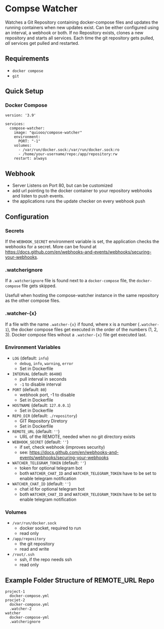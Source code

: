 # Compse Watcher

Watches a Git Repository containing docker-compose files and updates the running containers when new updates exist. Can be either configured using an interval, a webhook or both.
If no Repository exists, clones a new repository and starts all services.
Each time the git repository gets pulled, *all* services get pulled and restarted.

## Requirements

- `docker compose`
- `git`

## Quick Setup

### Docker Compose

```text
version: '3.9'

services:
  compose-watcher:
    image: "quiooo/compose-watcher"
    environment:
      PORT: "-1"
    volumes:
      - /var/run/docker.sock:/var/run/docker.sock:ro
      - /home/your-username/repo:/app/repository:rw
    restart: always
```

## Webhook

- Server Listens on Port 80, but can be customized
- add url pointing to the docker container to your repository webhooks and listen to push events.
- the applications runs the update checker on every webhook push

## Configuration

### Secrets

If the `WEBHOOK_SECRET` environment variable is set, the application checks the webhooks for a secret. More can be found at <https://docs.github.com/en/webhooks-and-events/webhooks/securing-your-webhooks>.

### .watcherignore

If a `.watcherignore` file is found next to a `docker-compose` file, the `docker-compose` file gets skipped.

Usefull when hosting the compose-watcher instance in the same repository as the other compose files.

### .watcher-{x}

If a file with the name `.watcher-{x}` if found, where x is a number (`.watcher-1`), the docker compose files get executed in the order of the numbers (1, 2, 3). Docker compose files wihout a `.watcher-{x}` file get executed last.

### Environment Variables

- `LOG` (default: `info`)
  - `debug`, `info`, `warning`, `error`
  - Set in Dockerfile
- `INTERVAL` (default: `86400`)
  - pull interval in seconds
  - `-1` to disable interval
- `PORT` (default: `80`)
  - webhook port, -1 to disable
  - Set in Dockerfile
- `HOSTNAME` (default: `127.0.0.1`)
  - Set in Dockerfile
- `REPO_DIR` (default: `./repository`)
  - GIT Repository Diretory
  - Set in Dockerfile
- `REMOTE_URL` (default: `''`)
  - URL of the REMOTE, needed when no git directory exists
- `WEBHOOK_SECRET` (default: `''`)
  - if set, check webhook (improves security)
  - see: <https://docs.github.com/en/webhooks-and-events/webhooks/securing-your-webhooks>
- `WATCHER_TELEGRAM_TOKEN` (default: `''`)
  - token for optional telegram bot
  - both `WATCHER_CHAT_ID` and `WATCHER_TELEGRAM_TOKEN` have to be set to enable telegram notification
- `WATCHER_CHAT_ID` (default: `''`)
  - chat id for optional telegram bot
  - both `WATCHER_CHAT_ID` and `WATCHER_TELEGRAM_TOKEN` have to be set to enable telegram notification

### Volumes

- `/var/run/docker.sock`
  - docker socket, required to run
  - read only
- `/app/repository`
  - the git repository
  - read and write
- `/root/.ssh`
  - ssh, if the repo needs ssh
  - read only

## Example Folder Structure of REMOTE_URL Repo

```text
project-1
  docker-compose.yml
procjet-2
  docker-compose.yml
  .watcher-2
watcher
  docker-compose-yml
  .watcherignore
```
